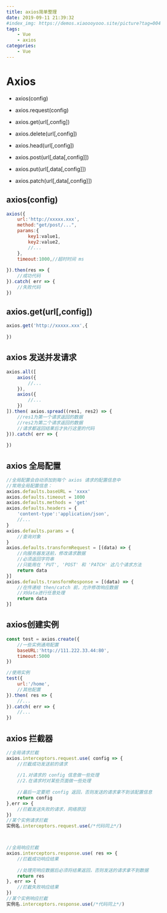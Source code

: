 ```yaml
---
title: axios简单整理
date: 2019-09-11 21:39:32
#index_img: https://demos.xiaoooyooo.site/picture?tag=004
tags:
    - Vue
    - axios
categories: 
    - Vue
---
```

# Axios

+ axios(config)

+ axios.request(config)

+ axios.get(url[,config])

+ axios.delete(url[,config])

+ axios.head(url[,config])

+ axios.post(url[,data[,config]])

+ axios.put(url[,data[,config]])

+ axios.patch(url[,data[,config]])

## axios(config)

```js
axios({
    url:'http://xxxxx.xxx',
    method:"get/post/...",
    params:{
        key1:value1,
        key2:value2,
        //...
    },
    timeout:1000,//超时时间 ms
    
}).then(res => {
    //成功代码
}).catch( err => {
    //失败代码
})
```

## axios.get(url[,config])

```js
axios.get('http://xxxxx.xxx',{
    
})
```

## axios 发送并发请求

```js
axios.all([
    axios({
        //...
    }),
    axios({
        //...
    })
]).then( axios.spread((res1, res2) => {
    //res1为第一个请求返回的数据
    //res2为第二个请求返回的数据
    //请求都返回结果后才执行这里的代码
})).catch( err => {
    
})
```

## axios 全局配置

```js
//全局配置会自动添加到每个 axios 请求的配置信息中
//常用全局配置信息：
axios.defaults.baseURL = 'xxxx'
axios.defaults.timeout = 1000
axios.defaults.methods = 'get'
axios.defaults.headers = {
    'content-type':'application/json',
    //...
}
axios.defaults.params = {
    //查询对象
}
axios.defaults.transformRequest = [(data) => {
 	//向服务器发送前，修改请求数据
    //必须返回字符串
    //只能用在 'PUT', 'POST' 和 'PATCH' 这几个请求方法
    return data
}]
axios.defaults.transformResponse = [(data) => {
    //在传递给 then/catch 前，允许修改响应数据
    //对data进行任意处理
    return data
}]
```

## axios创建实例

```js
const test = axios.create({
    //一些实例通用配置
    baseURL:'http://111.222.33.44:80',
    timeout:5000
})

//使用实例
test({
    url:'/home',
    //其他配置
}).then( res => {
    //...
}).catch( err => {
    //...
})
```

## axios 拦截器

```js
//全局请求拦截
axios.interceptors.request.use( config => {
    //拦截成功发送前的请求
    
    //1.对请求的 config 信息做一些处理
    //2.在请求时对某些页面做一些处理
    
    //最后一定要把 config 返回，否则发送的请求拿不到该配置信息
    return config
},err => {
    //拦截发送失败的请求，网络原因
})
//某个实例请求拦截
实例名.interceptors.request.use(/*代码同上*/)



//全局响应拦截
axios.interceptors.response.use( res => {
    //拦截成功响应结果
    
    //处理完响应数据后必须将结果返回，否则发送的请求拿不到数据
    return res
}, err => {
    //拦截失败响应结果
})
//某个实例响应拦截
实例名.interceptors.response.use(/*代码同上*/)
```